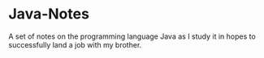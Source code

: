 # Java-Notes
A set of notes on the programming language Java as I study it in hopes to successfully land a job with my brother.
